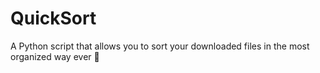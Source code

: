 # QuickSort 
A Python script that allows you to sort your downloaded files in the most organized way ever 🎈
